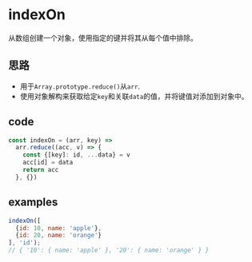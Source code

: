 # indexOn

从数组创建一个对象，使用指定的键并将其从每个值中排除。

## 思路
- 用于`Array.prototype.reduce()`从`arr`.
- 使用对象解构来获取给定`key`和关联`data`的值，并将键值对添加到对象中。

## code

```js
const indexOn = (arr, key) =>
  arr.reduce((acc, v) => {
    const {[key]: id, ...data} = v
    acc[id] = data
    return acc
  }, {})

```

## examples

```js
indexOn([
  {id: 10, name: 'apple'},
  {id: 20, name: 'orange'}
], 'id');
// { '10': { name: 'apple' }, '20': { name: 'orange' } }
```
